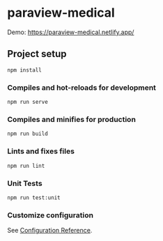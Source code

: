 # paraview-medical

Demo: https://paraview-medical.netlify.app/

## Project setup
```
npm install
```

### Compiles and hot-reloads for development
```
npm run serve
```

### Compiles and minifies for production
```
npm run build
```

### Lints and fixes files
```
npm run lint
```

### Unit Tests
```
npm run test:unit
```

### Customize configuration
See [Configuration Reference](https://cli.vuejs.org/config/).
